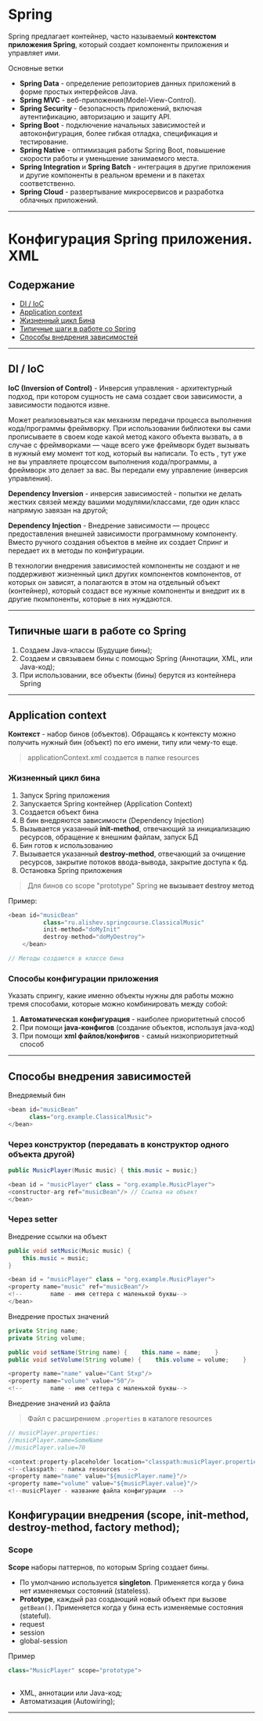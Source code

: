 # Spring

Spring предлагает контейнер, часто называемый **контекстом приложения Spring**, который создает компоненты приложения и
управляет ими.

Основные ветки 

* **Spring Data** - определение репозиториев данных приложений в форме простых интерфейсов Java.
* **Spring MVC** - веб-приложения(Model-View-Control).
* **Spring Security** -  безопасность приложений, включая аутентификацию, авторизацию и защиту API.
* **Spring Boot** - подключение начальных зависимостей и автоконфигурация, более гибкая отладка, спецификация и тестирование.
* **Spring Native** - оптимизация работы Spring Boot, повышение скорости работы и уменьшение занимаемого места.
* **Spring Integration** и **Spring Batch** - интеграция в другие приложения и другие компоненты в реальном времени и
в пакетах соответственно.
* **Spring Cloud** - развертывание микросервисов и разработка облачных приложений.
---

# Конфигурация Spring приложения. XML

## Содержание

* [DI / IoC](#diIoc)
* [Application context](#ApplicationContext)
* [Жизненный цикл Бина](#beanLifeCycle)
* [Типичные шаги в работе со Spring](#SpringSteps) 
* [Способы внедрения зависимостей](#injectionMethods)
---
<a name = "diIoc"></a>

## DI / IoC

**IoC (Inversion of Control)** - Инверсия управления - архитектурный подход, при котором сущность не сама создает свои
зависимости, а зависимости подаются извне. 

Может реализовываться как механизм передачи процесса выполнения кода/программы
фреймворку. При использовании библиотеки вы сами прописываете в своем коде какой метод какого объекта вызвать, а в
случае с фреймворками — чаще всего уже фреймворк будет вызывать в нужный ему момент тот код, который вы написали. То есть
, тут уже не вы управляете процессом выполнения кода/программы, а фреймворк это делает за вас. Вы передали ему управление
(инверсия управления).

**Dependency Inversion** - инверсия зависимостей - попытки не делать жестких связей между вашими модулями/классами,
где один класс напрямую завязан на другой;

**Dependency Injection** - Внедрение зависимости — процесс предоставления внешней зависимости программному компоненту. 
Вместо ручного создания объектов в мейне их создает Спринг и передает их в методы по конфигурации.

В технологии внедрения зависимостей компоненты не создают и не поддерживют жизненный цикл других компонентов компонентов,
от которых он зависят, а полагаются в этом на отдельный объект (контейнер), который создаст все нужные компоненты и внедрит
их в другие пкомпоненты, которые в них нуждаются.

---

<a name = "SpringSteps"></a>

## Типичные шаги в работе со Spring
1. Создаем Java-классы (Будущие бины);
2. Создаем и связываем бины с помощью Spring (Аннотации, XML, или Java-код);
3. При использовании, все объекты (бины) берутся из контейнера Spring

---

<a name = "ApplicationContext"></a>

## Application context

**Контекст** - набор бинов (объектов). Обращаясь к контексту можно получить нужный бин (объект) по его имени,
типу или чему-то еще.

> applicationContext.xml создается в папке resources

<a name = "beanLifeCycle"></a>

### Жизненный цикл бина

1. Запуск Spring приложения
2. Запускается Spring контейнер (Application Context)
3. Создается объект бина
4. В бин внедряются зависимости (Dependency Injection)
5. Вызывается указанный **init-method**, отвечающий за инициализацию ресурсов, обращение к внешним файлам, запуск БД
6. Бин готов к использованию
7. Вызывается указанный **destroy-method**, отвечающий за очищение ресурсов, закрытие потоков ввода-вывода, закрытие доступа
   к бд.
8. Остановка Spring приложения

> Для бинов со scope "prototype" Spring **не вызывает destroy метод**

Пример:
```java
<bean id="musicBean"
          class="ru.alishev.springcourse.ClassicalMusic"
          init-method="doMyInit"
          destroy-method="doMyDestroy">
    </bean>

// Методы создаются в классе бина
```

### Способы конфигурации приложения

Указать спрингу, какие именно объекты нужны для работы можно тремя способами, которые можно комбинировать
между собой:
1. **Автоматическая конфигурация** - наиболее приоритетный способ
2. При помощи **java-конфигов** (создание объектов, используя java-код)
3. При помощи **xml файлов/конфигов** - самый низкоприоритетный способ

---

<a name = "injectionMethods"></a>

## Способы внедрения зависимостей
Внедряемый бин
```java
<bean id="musicBean"
      class="org.example.ClassicalMusic">
</bean>
```

### Через конструктор (передавать в конструктор одного объекта другой)
```java
public MusicPlayer(Music music) { this.music = music;}

<bean id = "musicPlayer" class = "org.example.MusicPlayer">
<constructor-arg ref="musicBean"/> // Ссылка на объект
</bean>
```
### Через setter
Внедрение ссылки на объект
```java
public void setMusic(Music music) {
    this.music = music;
}

<bean id = "musicPlayer" class = "org.example.MusicPlayer">
<property name="music" ref="musicBean"/>
<!--        name - имя сеттера с маленькой буквы-->
</bean>
```
Внедрение простых значений
```java
private String name;
private String volume;

public void setName(String name) {    this.name = name;    }
public void setVolume(String volume) {    this.volume = volume;    }

<property name="name" value="Cant Stxp"/>
<property name="volume" value="50"/>
<!--        name - имя сеттера с маленькой буквы-->
```
Внедрение значений из файла
>Файл с расширением `.properties` в каталоге resources
```java
// musicPlayer.properties:
//musicPlayer.name=SomeName
//musicPlayer.value=70

<context:property-placeholder location="classpath:musicPlayer.properties"/>
<!--classpath: - папка resources  -->
<property name="name" value="${musicPlayer.name}"/>
<property name="volume" value="${musicPlayer.value}"/>
<!--musicPlayer - название файла конфигурации  -->
```

## Конфигурации внедрения (scope, init-method, destroy-method, factory method);

### Scope

**Scope** наборы паттернов, по которым Spring создает бины.

 - По умолчанию используется **singleton**. Применяется когда у бина нет изменяемых состояний (stateless).
 - **Prototype**, каждый раз создающий новый объект при вызове `getBean()`. Применяется когда у бина есть изменяемые
состояния (stateful).
 - request
 - session
 - global-session

Пример
```java
class="MusicPlayer" scope="prototype">
```

##

* XML, аннотации или Java-код;
* Автоматизация (Autowiring);

---